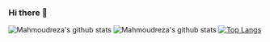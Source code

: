 ### Hi there 👋

<!--
**mentezami/mentezami** is a ✨ _special_ ✨ repository because its `README.md` (this file) appears on your GitHub profile.

Here are some ideas to get you started:

- 🔭 I’m currently working on ...
- 🌱 I’m currently learning ...
- 👯 I’m looking to collaborate on ...
- 🤔 I’m looking for help with ...
- 💬 Ask me about ...
- 📫 How to reach me: ...
- 😄 Pronouns: ...
- ⚡ Fun fact: ...
-->

![Mahmoudreza's github stats](https://github-readme-stats.vercel.app/api?username=mentezami&show_icons=true&theme=nightowl)
![Mahmoudreza's github stats](https://github-readme-stats.vercel.app/api?username=mentezami&count_private=true)
[![Top Langs](https://github-readme-stats.vercel.app/api/top-langs/?username=mentezami&theme=nightowl)](https://github.com/mentezami/github-readme-stats)
